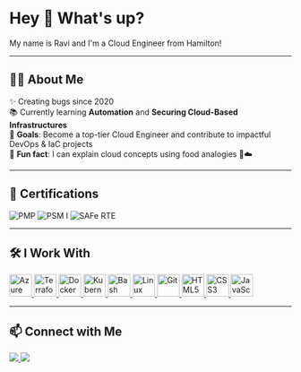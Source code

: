 <h1 align="left">Hey 👋 What's up?</h1>

<p align="left">My name is Ravi and I'm a Cloud Engineer from Hamilton!</p>

---

<h2 align="left">👨‍💻 About Me</h2>

✨ Creating bugs since 2020  
📚 Currently learning **Automation** and **Securing Cloud-Based Infrastructures**  
🎯 **Goals**: Become a top-tier Cloud Engineer and contribute to impactful DevOps & IaC projects  
🎲 **Fun fact**: I can explain cloud concepts using food analogies 🍔☁️

---

<h2 align="left">📜 Certifications</h2>

<p align="left">
  <img src="https://img.shields.io/badge/PMP-Certified-blue?style=for-the-badge&logo=projectmanagement&logoColor=white" alt="PMP" />
  <img src="https://img.shields.io/badge/PSM%20I-Scrum.org-blueviolet?style=for-the-badge&logo=scrumalliance&logoColor=white" alt="PSM I" />
  <img src="https://img.shields.io/badge/SAFe%20RTE-Scaled%20Agile-28a745?style=for-the-badge&logo=scaledagile&logoColor=white" alt="SAFe RTE" />
</p>

---

<h2 align="left">🛠️ I Work With</h2>

<p align="left">
  <a href="https://azure.microsoft.com/" target="_blank">
    <img src="https://cdn.jsdelivr.net/gh/devicons/devicon/icons/azure/azure-original.svg" style="height:40px;" alt="Azure"/>
  </a>
  <a href="https://developer.hashicorp.com/terraform" target="_blank">
    <img src="https://cdn.jsdelivr.net/gh/devicons/devicon/icons/terraform/terraform-original.svg" style="height:40px;" alt="Terraform"/>
  </a>
  <a href="https://www.docker.com/" target="_blank">
    <img src="https://cdn.jsdelivr.net/gh/devicons/devicon/icons/docker/docker-original.svg" style="height:40px;" alt="Docker"/>
  </a>
  <a href="https://kubernetes.io/" target="_blank">
    <img src="https://cdn.jsdelivr.net/gh/devicons/devicon/icons/kubernetes/kubernetes-plain.svg" style="height:40px;" alt="Kubernetes"/>
  </a>
  <a href="https://www.gnu.org/software/bash/" target="_blank">
    <img src="https://cdn.jsdelivr.net/gh/devicons/devicon/icons/bash/bash-original.svg" style="height:40px;" alt="Bash"/>
  </a>
  <a href="https://www.linux.org/" target="_blank">
    <img src="https://cdn.jsdelivr.net/gh/devicons/devicon/icons/linux/linux-original.svg" style="height:40px;" alt="Linux"/>
  </a>
  <a href="https://git-scm.com/" target="_blank">
    <img src="https://cdn.jsdelivr.net/gh/devicons/devicon/icons/git/git-original.svg" style="height:40px;" alt="Git"/>
  </a>
  <a href="https://developer.mozilla.org/en-US/docs/Web/HTML" target="_blank">
    <img src="https://cdn.jsdelivr.net/gh/devicons/devicon/icons/html5/html5-original.svg" style="height:40px;" alt="HTML5"/>
  </a>
  <a href="https://developer.mozilla.org/en-US/docs/Web/CSS" target="_blank">
    <img src="https://cdn.jsdelivr.net/gh/devicons/devicon/icons/css3/css3-original.svg" style="height:40px;" alt="CSS3"/>
  </a>
  <a href="https://developer.mozilla.org/en-US/docs/Web/JavaScript" target="_blank">
    <img src="https://cdn.jsdelivr.net/gh/devicons/devicon/icons/javascript/javascript-original.svg" style="height:40px;" alt="JavaScript"/>
  </a>
</p>

---

<h2 align="left">📫 Connect with Me</h2>

<p align="left">
  <a href="[https://www.linkedin.com/in/yourlinkedin](https://www.linkedin.com/in/ravipatelpmp/)" target="_blank">
    <img src="https://img.shields.io/badge/LinkedIn-blue?logo=linkedin&style=for-the-badge" />
  </a>
  <a href="mailto:ravipatel.pr6@gmail.com">
    <img src="https://img.shields.io/badge/Email-D14836?style=for-the-badge&logo=gmail&logoColor=white" />
  </a>
</p>
